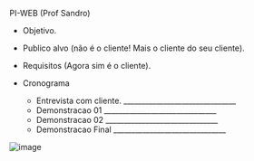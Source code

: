 PI-WEB (Prof Sandro)

* Objetivo.
* Publico alvo (não é o cliente! Mais o cliente do seu cliente).
* Requisitos (Agora sim é o cliente).

* Cronograma
  - Entrevista com cliente.   _______________________________
  - Demonstracao 01           _______________________________
  - Demonstracao 02           _______________________________
  - Demonstracao Final        _______________________________

				
![image](https://user-images.githubusercontent.com/111811766/201224115-2c16018a-df57-4479-b2cd-e8c46923a8c2.png)
